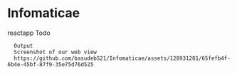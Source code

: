 # Infomaticae
reactapp
Todo

      Output 
      Screenshot of our web view 
      https://github.com/basudebS21/Infomaticae/assets/128931281/65fefb4f-6b4e-45bf-87f9-35e75d76d525
